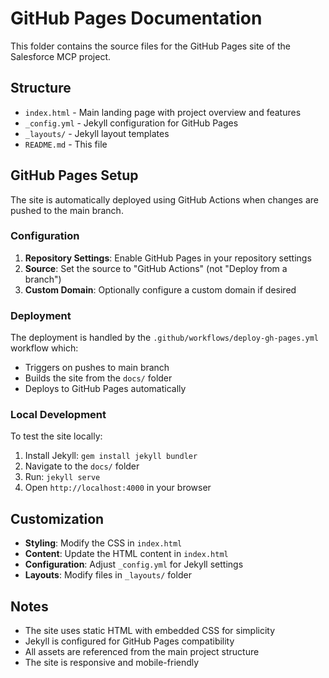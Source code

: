# GitHub Pages Documentation

This folder contains the source files for the GitHub Pages site of the Salesforce MCP project.

## Structure

- `index.html` - Main landing page with project overview and features
- `_config.yml` - Jekyll configuration for GitHub Pages
- `_layouts/` - Jekyll layout templates
- `README.md` - This file

## GitHub Pages Setup

The site is automatically deployed using GitHub Actions when changes are pushed to the main branch.

### Configuration

1. **Repository Settings**: Enable GitHub Pages in your repository settings
2. **Source**: Set the source to "GitHub Actions" (not "Deploy from a branch")
3. **Custom Domain**: Optionally configure a custom domain if desired

### Deployment

The deployment is handled by the `.github/workflows/deploy-gh-pages.yml` workflow which:
- Triggers on pushes to main branch
- Builds the site from the `docs/` folder
- Deploys to GitHub Pages automatically

### Local Development

To test the site locally:

1. Install Jekyll: `gem install jekyll bundler`
2. Navigate to the `docs/` folder
3. Run: `jekyll serve`
4. Open `http://localhost:4000` in your browser

## Customization

- **Styling**: Modify the CSS in `index.html`
- **Content**: Update the HTML content in `index.html`
- **Configuration**: Adjust `_config.yml` for Jekyll settings
- **Layouts**: Modify files in `_layouts/` folder

## Notes

- The site uses static HTML with embedded CSS for simplicity
- Jekyll is configured for GitHub Pages compatibility
- All assets are referenced from the main project structure
- The site is responsive and mobile-friendly
